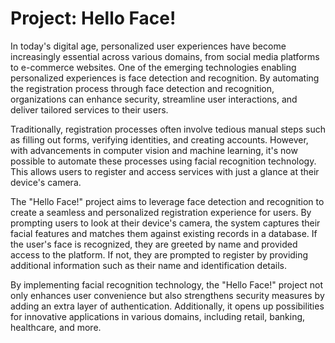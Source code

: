 # Project: Hello Face!

In today's digital age, personalized user experiences have become increasingly essential across various domains, from social media platforms to e-commerce websites. One of the emerging technologies enabling personalized experiences is face detection and recognition. By automating the registration process through face detection and recognition, organizations can enhance security, streamline user interactions, and deliver tailored services to their users.

Traditionally, registration processes often involve tedious manual steps such as filling out forms, verifying identities, and creating accounts. However, with advancements in computer vision and machine learning, it's now possible to automate these processes using facial recognition technology. This allows users to register and access services with just a glance at their device's camera.

The "Hello Face!" project aims to leverage face detection and recognition to create a seamless and personalized registration experience for users. By prompting users to look at their device's camera, the system captures their facial features and matches them against existing records in a database. If the user's face is recognized, they are greeted by name and provided access to the platform. If not, they are prompted to register by providing additional information such as their name and identification details.

By implementing facial recognition technology, the "Hello Face!" project not only enhances user convenience but also strengthens security measures by adding an extra layer of authentication. Additionally, it opens up possibilities for innovative applications in various domains, including retail, banking, healthcare, and more.
